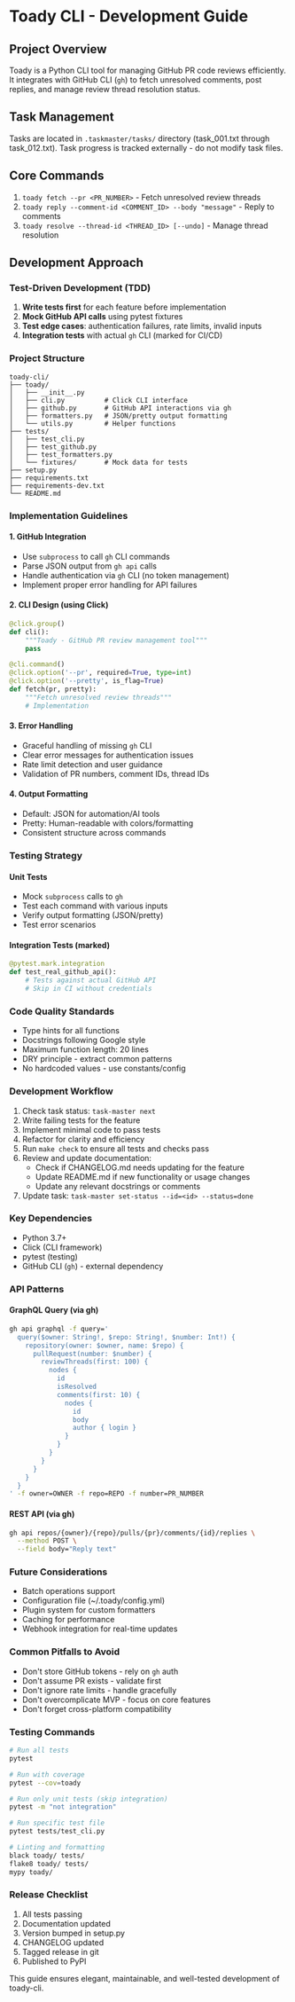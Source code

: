 # Toady CLI - Development Guide

## Project Overview
Toady is a Python CLI tool for managing GitHub PR code reviews efficiently. It integrates with GitHub CLI (`gh`) to fetch unresolved comments, post replies, and manage review thread resolution status.

## Task Management
Tasks are located in `.taskmaster/tasks/` directory (task_001.txt through task_012.txt). Task progress is tracked externally - do not modify task files.

## Core Commands
1. `toady fetch --pr <PR_NUMBER>` - Fetch unresolved review threads
2. `toady reply --comment-id <COMMENT_ID> --body "message"` - Reply to comments
3. `toady resolve --thread-id <THREAD_ID> [--undo]` - Manage thread resolution

## Development Approach

### Test-Driven Development (TDD)
1. **Write tests first** for each feature before implementation
2. **Mock GitHub API calls** using pytest fixtures
3. **Test edge cases**: authentication failures, rate limits, invalid inputs
4. **Integration tests** with actual `gh` CLI (marked for CI/CD)

### Project Structure
```
toady-cli/
├── toady/
│   ├── __init__.py
│   ├── cli.py          # Click CLI interface
│   ├── github.py       # GitHub API interactions via gh
│   ├── formatters.py   # JSON/pretty output formatting
│   └── utils.py        # Helper functions
├── tests/
│   ├── test_cli.py
│   ├── test_github.py
│   ├── test_formatters.py
│   └── fixtures/       # Mock data for tests
├── setup.py
├── requirements.txt
├── requirements-dev.txt
└── README.md
```

### Implementation Guidelines

#### 1. GitHub Integration
- Use `subprocess` to call `gh` CLI commands
- Parse JSON output from `gh api` calls
- Handle authentication via `gh` CLI (no token management)
- Implement proper error handling for API failures

#### 2. CLI Design (using Click)
```python
@click.group()
def cli():
    """Toady - GitHub PR review management tool"""
    pass

@cli.command()
@click.option('--pr', required=True, type=int)
@click.option('--pretty', is_flag=True)
def fetch(pr, pretty):
    """Fetch unresolved review threads"""
    # Implementation
```

#### 3. Error Handling
- Graceful handling of missing `gh` CLI
- Clear error messages for authentication issues
- Rate limit detection and user guidance
- Validation of PR numbers, comment IDs, thread IDs

#### 4. Output Formatting
- Default: JSON for automation/AI tools
- Pretty: Human-readable with colors/formatting
- Consistent structure across commands

### Testing Strategy

#### Unit Tests
- Mock `subprocess` calls to `gh`
- Test each command with various inputs
- Verify output formatting (JSON/pretty)
- Test error scenarios

#### Integration Tests (marked)
```python
@pytest.mark.integration
def test_real_github_api():
    # Tests against actual GitHub API
    # Skip in CI without credentials
```

### Code Quality Standards
- Type hints for all functions
- Docstrings following Google style
- Maximum function length: 20 lines
- DRY principle - extract common patterns
- No hardcoded values - use constants/config

### Development Workflow
1. Check task status: `task-master next`
2. Write failing tests for the feature
3. Implement minimal code to pass tests
4. Refactor for clarity and efficiency
5. Run `make check` to ensure all tests and checks pass
6. Review and update documentation:
   - Check if CHANGELOG.md needs updating for the feature
   - Update README.md if new functionality or usage changes
   - Update any relevant docstrings or comments
7. Update task: `task-master set-status --id=<id> --status=done`

### Key Dependencies
- Python 3.7+
- Click (CLI framework)
- pytest (testing)
- GitHub CLI (`gh`) - external dependency

### API Patterns

#### GraphQL Query (via gh)
```bash
gh api graphql -f query='
  query($owner: String!, $repo: String!, $number: Int!) {
    repository(owner: $owner, name: $repo) {
      pullRequest(number: $number) {
        reviewThreads(first: 100) {
          nodes {
            id
            isResolved
            comments(first: 10) {
              nodes {
                id
                body
                author { login }
              }
            }
          }
        }
      }
    }
  }
' -f owner=OWNER -f repo=REPO -f number=PR_NUMBER
```

#### REST API (via gh)
```bash
gh api repos/{owner}/{repo}/pulls/{pr}/comments/{id}/replies \
  --method POST \
  --field body="Reply text"
```

### Future Considerations
- Batch operations support
- Configuration file (~/.toady/config.yml)
- Plugin system for custom formatters
- Caching for performance
- Webhook integration for real-time updates

### Common Pitfalls to Avoid
- Don't store GitHub tokens - rely on `gh` auth
- Don't assume PR exists - validate first
- Don't ignore rate limits - handle gracefully
- Don't overcomplicate MVP - focus on core features
- Don't forget cross-platform compatibility

### Testing Commands
```bash
# Run all tests
pytest

# Run with coverage
pytest --cov=toady

# Run only unit tests (skip integration)
pytest -m "not integration"

# Run specific test file
pytest tests/test_cli.py

# Linting and formatting
black toady/ tests/
flake8 toady/ tests/
mypy toady/
```

### Release Checklist
1. All tests passing
2. Documentation updated
3. Version bumped in setup.py
4. CHANGELOG updated
5. Tagged release in git
6. Published to PyPI

This guide ensures elegant, maintainable, and well-tested development of toady-cli.